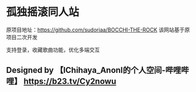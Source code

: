 # 孤独摇滚同人站

原项目地址：https://github.com/sudoriaa/BOCCHI-THE-ROCK
该网站基于原项目二次开发

支持登录，收藏歌曲功能，优化多端交互

## Designed by 【IChihaya_AnonI的个人空间-哔哩哔哩】 https://b23.tv/Cy2nowu
